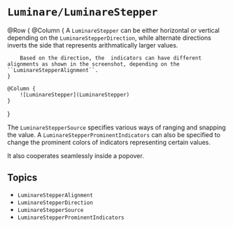 # ``Luminare/LuminareStepper``

@Row {
    @Column {
        A ``LuminareStepper`` can be either horizontal or vertical depending on the ``LuminareStepperDirection``, while alternate directions inverts the side that represents arithmatically larger values.
        
        Based on the direction, the  indicators can have different alignments as shown in the screenshot, depending on the ``LuminareStepperAlignment``.
    }
    
    @Column {
        ![LuminareStepper](LuminareStepper)
    }
}
    
The ``LuminareStepperSource`` specifies various ways of ranging and snapping the value.
A ``LuminareStepperProminentIndicators`` can also be specified to change the prominent colors of indicators representing certain values.

It also cooperates seamlessly inside a popover.

## Topics

- ``LuminareStepperAlignment``
- ``LuminareStepperDirection``
- ``LuminareStepperSource``
- ``LuminareStepperProminentIndicators``

